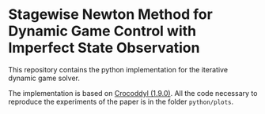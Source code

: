 # Stagewise Newton Method for Dynamic Game Control with Imperfect State Observation

This repository contains the python implementation for the iterative dynamic game solver.

The implementation is based on [Crocoddyl (1.9.0)](https://github.com/loco-3d/crocoddyl). All the code necessary to reproduce the experiments of the paper is in the folder `python/plots`.






